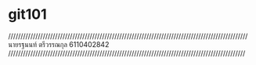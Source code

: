 # git101
/////////////////////////////////////////////////////////////////////////////////////////////////
นายรฐนนท์ ตรีวรรณกุล 6110402842
////////////////////////////////////////////////////////////////////////////////////////////////
